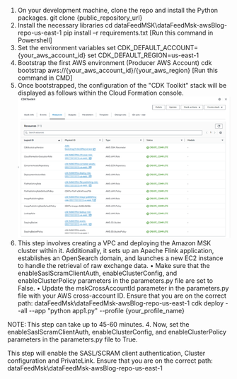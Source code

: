 1.	On your development machine, clone the repo and install the Python packages. 
git clone {public_repository_url} 
2.	Install the necessary libraries
cd dataFeedMSK\dataFeedMsk-awsBlog-repo-us-east-1
pip install –r requirements.txt [Run this command in Powershell]
3.	Set the environment variables
set CDK_DEFAULT_ACCOUNT={your_aws_account_id}
set CDK_DEFAULT_REGION=us-east-1
4.	Bootstrap the first AWS environment (Producer AWS Account)
cdk bootstrap aws://{your_aws_account_id}/{your_aws_region} [Run this command in CMD]	
5.	Once bootstrapped, the configuration of the "CDK Toolkit" stack will be displayed as follows within the Cloud Formation console.
![alt text](image.png)
3.	This step involves creating a VPC and deploying the Amazon MSK cluster within it. Additionally, it sets up an Apache Flink application, establishes an OpenSearch domain, and launches a new EC2 instance to handle the retrieval of raw exchange data.
•	Make sure that the enableSaslScramClientAuth, enableClusterConfig, and enableClusterPolicy parameters in the parameters.py file are set to False. 
•	Update the mskCrossAccountId parameter in the parameters.py file with your AWS cross-account ID.
Ensure that you are on the correct path: dataFeedMsk\dataFeedMsk-awsBlog-repo-us-east-1 
cdk deploy --all --app "python app1.py" --profile {your_profile_name}
 
 
 

NOTE: This step can take up to 45-60 minutes. 
4.	Now, set the enableSaslScramClientAuth, enableClusterConfig, and enableClusterPolicy parameters in the parameters.py file to True. 
 
This step will enable the SASL/SCRAM client authentication, Cluster configuration and PrivateLink.
Ensure that you are on the correct path: dataFeedMsk\dataFeedMsk-awsBlog-repo-us-east-1
